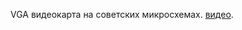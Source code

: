 VGA видеокарта на советских микросхемах.
[видео](https://www.youtube.com/watch?v=ARsF8WBOa3M&t=2s).

